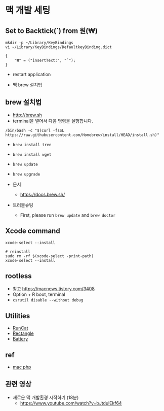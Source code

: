 # 맥 개발 세팅

## Set to Backtick(\`) from 원(₩)
```
mkdir -p ~/Library/KeyBindings
vi ~/Library/KeyBindings/DefaultkeyBinding.dict
```

```
{
    "₩" = ("insertText:", "`");
}
```

- restart application


- 맥 brew 설치법

## brew 설치법
- http://brew.sh
- terminal을 열어서 다음 명령을 실행합니다.

```
/bin/bash -c "$(curl -fsSL https://raw.githubusercontent.com/Homebrew/install/HEAD/install.sh)"
```
- `brew install tree`
- `brew install wget`
- `brew update`
- `brew upgrade`

- 문서
  - https://docs.brew.sh/
- 트러블슈팅
  - First, please run `brew update` and `brew doctor`

## Xcode command
```
xcode-select --install

# reinstall
sudo rm -rf $(xcode-select -print-path)
xcode-select --install
```

## rootless
- 참고 https://macnews.tistory.com/3408
- Option + R boot, terminal
- `csrutil disable --without debug`

## Utilities
- [RunCat](https://kyome.io/runcat/index.html?lang=en)
- [Rectangle](https://rectangleapp.com/)
- [Battery](https://github.com/actuallymentor/battery#readme)

## ref
- [mac php](/mib/mac/php)

## 관련 영상
- 새로운 맥 개발환경 시작하기 (18분)
  - https://www.youtube.com/watch?v=bJtdulEkf64
